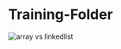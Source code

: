 # Training-Folder

![array vs linkedlist](https://user-images.githubusercontent.com/60666174/136416370-24d73c4f-9d9d-430b-9c2a-31581333d5da.PNG)
